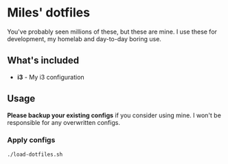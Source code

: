 # Miles' dotfiles

You've probably seen millions of these, but these are mine. I use these for development, my homelab and day-to-day boring use.

## What's included

- **i3** - My i3 configuration


## Usage
**Please backup your existing configs** if you consider using mine. I won't be responsible for any overwritten configs.

### Apply configs
`./load-dotfiles.sh`